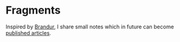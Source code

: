 # Fragments

Inspired by [Brandur](https://brandur.org/fragments), I share small notes which in future can become [published articles](../sharing/my-articles.md).
